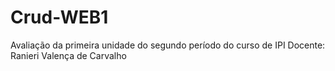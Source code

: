 # Crud-WEB1
 Avaliação da primeira unidade do segundo período do curso de IPI
Docente: Ranieri Valença de Carvalho
